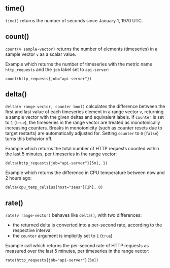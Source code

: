 ## time()

`time()` returns the number of seconds since January 1, 1970 UTC.

## count()

`count(v sample-vector)` returns the number of elements (timeseries) in a sample vector `v` as a scalar value.

Example which returns the number of timeseries with the metric name `http_requests` and the `job` label set to `api-server`:

```
count(http_requests{job="api-server"})
```

## delta()

`delta(v range-vector, counter bool)` calculates the difference between the first and last value of each timeseries element in a range vector `v`, returning a sample vector with the given deltas and equivalent labels. If `counter` is set to `1` (`true`), the timeseries in the range vector are treated as monotonically increasing counters. Breaks in monotonicity (such as counter resets due to target restarts) are automatically adjusted for. Setting `counter` to `0` (`false`) turns this behavior off.

Example which returns the total number of HTTP requests counted within the last 5 minutes, per timeseries in the range vector:

```
delta(http_requests{job="api-server"}[5m], 1)
```

Example which returns the difference in CPU temperature between now and 2 hours ago:

```
delta(cpu_temp_celsius{host="zeus"}[2h], 0)
```

## rate()

`rate(v range-vector)` behaves like `delta()`, with two differences:
* the returned delta is converted into a per-second rate, according to the respective interval
* the `counter` argument is implicitly set to `1` (`true`)

Example call which returns the per-second rate of HTTP requests as measured over the last 5 minutes, per timeseries in the range vector:

```
rate(http_requests{job="api-server"}[5m])
```